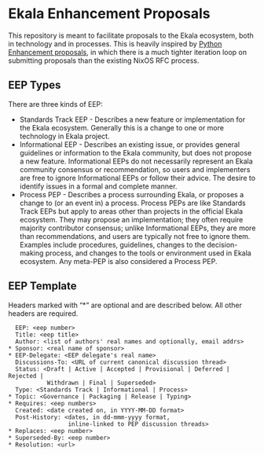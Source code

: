 # Ekala Enhancement Proposals

This repository is meant to facilitate proposals to the Ekala ecosystem, both in
technology and in processes. This is heavily inspired by [Python Enhancement proposals](https://peps.python.org/pep-0001/),
in which there is a much tighter iteration loop on submitting proposals than the
existing NixOS RFC process.

## EEP Types


There are three kinds of EEP:

- Standards Track EEP - Describes a new feature or implementation for the Ekala ecosystem. Generally this is a change to one or more technology in Ekala project.
- Informational EEP - Describes an existing issue, or provides general guidelines or information to the Ekala community, but does not propose a new feature. Informational EEPs do not necessarily represent an Ekala community consensus or recommendation, so users and implementers are free to ignore Informational EEPs or follow their advice. The desire to identify issues in a formal and complete manner.
- Process PEP - Describes a process surrounding Ekala, or proposes a change to (or an event in) a process. Process PEPs are like Standards Track EEPs but apply to areas other than projects in the official Ekala ecosystem. They may propose an implementation; they often require majority contributor consensus; unlike Informational EEPs, they are more than recommendations, and users are typically not free to ignore them. Examples include procedures, guidelines, changes to the decision-making process, and changes to the tools or environment used in Ekala ecosystem. Any meta-PEP is also considered a Process PEP.

## EEP Template

Headers marked with “*” are optional and are described below. All other headers are required.

```
  EEP: <eep number>
  Title: <eep title>
  Author: <list of authors' real names and optionally, email addrs>
* Sponsor: <real name of sponsor>
* EEP-Delegate: <EEP delegate's real name>
  Discussions-To: <URL of current canonical discussion thread>
  Status: <Draft | Active | Accepted | Provisional | Deferred | Rejected |
           Withdrawn | Final | Superseded>
  Type: <Standards Track | Informational | Process>
* Topic: <Governance | Packaging | Release | Typing>
* Requires: <eep numbers>
  Created: <date created on, in YYYY-MM-DD format>
  Post-History: <dates, in dd-mmm-yyyy format,
                 inline-linked to PEP discussion threads>
* Replaces: <eep number>
* Superseded-By: <eep number>
* Resolution: <url>
```
